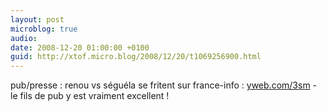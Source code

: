 ```yaml
---
layout: post
microblog: true
audio: 
date: 2008-12-20 01:00:00 +0100
guid: http://xtof.micro.blog/2008/12/20/t1069256900.html
---
```

pub/presse : renou vs séguéla se fritent sur france-info : [yweb.com/3sm](http://yweb.com/3sm) - le fils de pub y est vraiment excellent !
